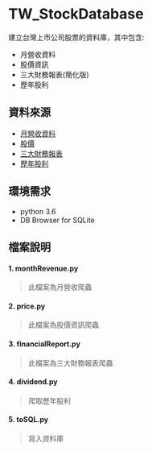 # TW_StockDatabase

建立台灣上市公司股票的資料庫，其中包含:
* 月營收資料
* 股價資訊
* 三大財務報表(簡化版)
* 歷年股利

## 資料來源
* [月營收資料](https://mops.twse.com.tw/nas/t21/sii/t21sc03_109_1_0.html)
* [股價](https://www.twse.com.tw/zh/page/trading/exchange/MI_INDEX.html)
* [三大財務報表](https://mops.twse.com.tw/server-java/t164sb01?step=1&CO_ID=2330&SYEAR=2019&SSEASON=1&REPORT_ID=C)
* [歷年股利](https://mops.twse.com.tw/mops/web/t108sb27)

## 環境需求
* python 3.6
* DB Browser for SQLite

## 檔案說明
#### 1. monthRevenue.py 
>此檔案為月營收爬蟲
#### 2. price.py
>此檔案為股價資訊爬蟲
#### 3. financialReport.py 
>此檔案為三大財務報表爬蟲
#### 4. dividend.py 
>爬取歷年股利
#### 5. toSQL.py 
>寫入資料庫



